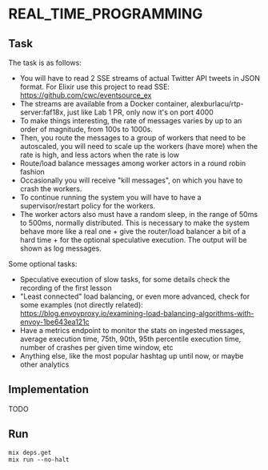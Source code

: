 # REAL_TIME_PROGRAMMING

## Task
The task is as follows:
* You will have to read 2 SSE streams of actual Twitter API tweets in JSON format. For Elixir use this project to read SSE: https://github.com/cwc/eventsource_ex
* The streams are available from a Docker container, alexburlacu/rtp-server:faf18x, just like Lab 1 PR, only now it's on port 4000
* To make things interesting, the rate of messages varies by up to an order of magnitude, from 100s to 1000s.
* Then, you route the messages to a group of workers that need to be autoscaled, you will need to scale up the workers (have more) when the rate is high, and less actors when the rate is low
* Route/load balance messages among worker actors in a round robin fashion
* Occasionally you will receive "kill messages", on which you have to crash the workers.
* To continue running the system you will have to have a supervisor/restart policy for the workers.
* The worker actors also must have a random sleep, in the range of 50ms to 500ms, normally distributed. This is necessary to make the system behave more like a real one + give the router/load balancer a bit of a hard time + for the optional speculative execution. The output will be shown as log messages.

Some optional tasks:

* Speculative execution of slow tasks, for some details check the recording of the first lesson
* "Least connected" load balancing, or even more advanced, check for some examples (not directly related): https://blog.envoyproxy.io/examining-load-balancing-algorithms-with-envoy-1be643ea121c
* Have a metrics endpoint to monitor the stats on ingested messages, average execution time, 75th, 90th, 95th percentile execution time, number of crashes per given time window, etc
* Anything else, like the most popular hashtag up until now, or maybe other analytics

## Implementation
TODO

## Run

```
mix deps.get
mix run --no-halt
```
